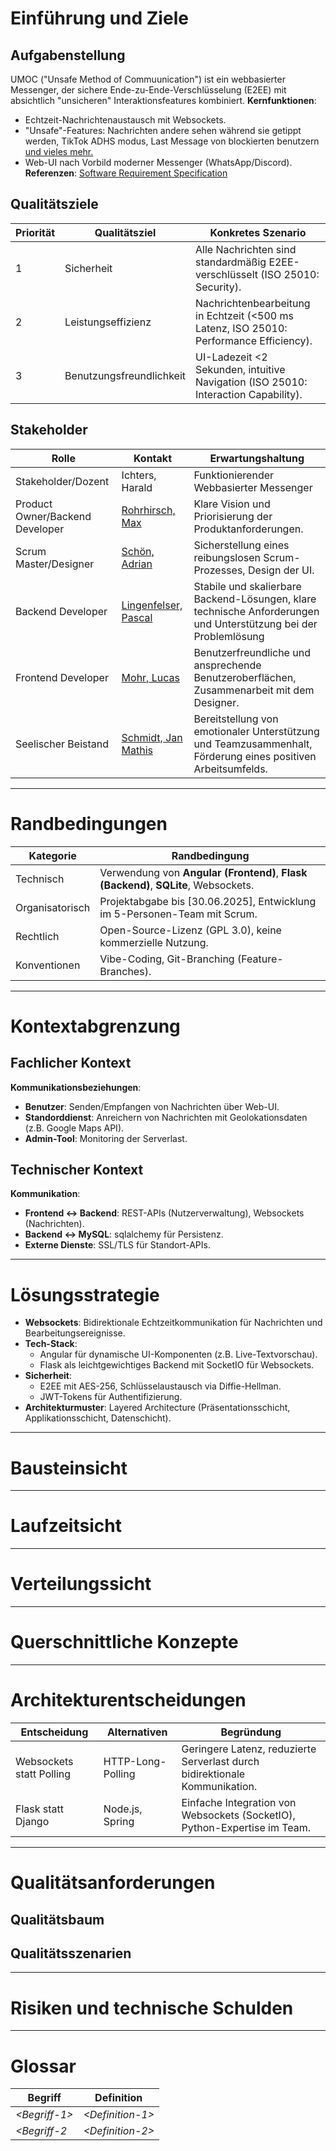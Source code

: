 # Einführung und Ziele

## Aufgabenstellung

UMOC ("Unsafe Method of Commuunication") ist ein webbasierter Messenger, der sichere Ende-zu-Ende-Verschlüsselung (E2EE) mit absichtlich "unsicheren" Interaktionsfeatures kombiniert.
**Kernfunktionen**:
- Echtzeit-Nachrichtenaustausch mit Websockets.
- "Unsafe"-Features: Nachrichten andere sehen während sie getippt werden, TikTok ADHS modus, Last Message von blockierten benutzern [und vieles mehr.](https://github.com/DHBW-UMOC/UMOC/blob/master/README.md)
- Web-UI nach Vorbild moderner Messenger (WhatsApp/Discord).
**Referenzen**: [Software Requirement Specification](https://github.com/DHBW-UMOC/UMOC/blob/master/docs/UMOC_SRS.md)

## Qualitätsziele

| Priorität | Qualitätsziel                | Konkretes Szenario                                                                 |
|-----------|------------------------------|-----------------------------------------------------------------------------------|
| 1         | Sicherheit                   | Alle Nachrichten sind standardmäßig E2EE-verschlüsselt (ISO 25010: Security).   |
| 2         | Leistungseffizienz                     | Nachrichtenbearbeitung in Echtzeit (<500 ms Latenz, ISO 25010: Performance Efficiency).|
| 3         | Benutzungsfreundlichkeit       | UI-Ladezeit <2 Sekunden, intuitive Navigation (ISO 25010: Interaction Capability).|

## Stakeholder

| Rolle        | Kontakt        | Erwartungshaltung |
|--------------|----------------|-------------------|
| Stakeholder/Dozent | Ichters, Harald | Funktionierender Webbasierter Messenger  |
| Product Owner/Backend Developer | [Rohrhirsch, Max](https://github.com/Max-Rohrhirsch) | Klare Vision und Priorisierung der Produktanforderungen. |
| Scrum Master/Designer | [Schön, Adrian](https://github.com/AAAAAAAdrian) | Sicherstellung eines reibungslosen Scrum-Prozesses, Design der UI. |
| Backend Developer | [Lingenfelser, Pascal](https://github.com/pplayer1712) | Stabile und skalierbare Backend-Lösungen, klare technische Anforderungen und Unterstützung bei der Problemlösung |
| Frontend Developer | [Mohr, Lucas](https://github.com/Max-Rohrhirsch) | Benutzerfreundliche und ansprechende Benutzeroberflächen, Zusammenarbeit mit dem Designer. |
| Seelischer Beistand | [Schmidt, Jan Mathis](https://github.com/schmid-di) | Bereitstellung von emotionaler Unterstützung und Teamzusammenhalt, Förderung eines positiven Arbeitsumfelds. |
---
# Randbedingungen

| Kategorie         | Randbedingung                                                                 |
|-------------------|-------------------------------------------------------------------------------|
| Technisch         | Verwendung von **Angular (Frontend)**, **Flask (Backend)**, **SQLite**, Websockets. |
| Organisatorisch   | Projektabgabe bis [30.06.2025], Entwicklung im 5-Personen-Team mit Scrum.          |
| Rechtlich         | Open-Source-Lizenz (GPL 3.0), keine kommerzielle Nutzung.                     |
| Konventionen      | Vibe-Coding, Git-Branching (Feature-Branches).                |

---
# Kontextabgrenzung

## Fachlicher Kontext

**Kommunikationsbeziehungen**:
- **Benutzer**: Senden/Empfangen von Nachrichten über Web-UI.
- **Standorddienst**: Anreichern von Nachrichten mit Geolokationsdaten (z.B. Google Maps API).
- **Admin-Tool**: Monitoring der Serverlast.

## Technischer Kontext

**Kommunikation**:
- **Frontend ↔ Backend**: REST-APIs (Nutzerverwaltung), Websockets (Nachrichten).
- **Backend ↔ MySQL**: sqlalchemy für Persistenz.
- **Externe Dienste**: SSL/TLS für Standort-APIs.

---
# Lösungsstrategie
- **Websockets**: Bidirektionale Echtzeitkommunikation für Nachrichten und Bearbeitungsereignisse.
- **Tech-Stack**: 
  - Angular für dynamische UI-Komponenten (z.B. Live-Textvorschau).
  - Flask als leichtgewichtiges Backend mit SocketIO für Websockets.
- **Sicherheit**: 
  - E2EE mit AES-256, Schlüsselaustausch via Diffie-Hellman.
  - JWT-Tokens für Authentifizierung.
- **Architekturmuster**: Layered Architecture (Präsentationsschicht, Applikationsschicht, Datenschicht).

---
# Bausteinsicht
<!--
<div class="formalpara-title">

**Inhalt**

</div>

Die Bausteinsicht zeigt die statische Zerlegung des Systems in Bausteine
(Module, Komponenten, Subsysteme, Klassen, Schnittstellen, Pakete,
Bibliotheken, Frameworks, Schichten, Partitionen, Tiers, Funktionen,
Makros, Operationen, Datenstrukturen, …) sowie deren Abhängigkeiten
(Beziehungen, Assoziationen, …)

Diese Sicht sollte in jeder Architekturdokumentation vorhanden sein. In
der Analogie zum Hausbau bildet die Bausteinsicht den *Grundrissplan*.

<div class="formalpara-title">

**Motivation**

</div>

Behalten Sie den Überblick über den Quellcode, indem Sie die statische
Struktur des Systems durch Abstraktion verständlich machen.

Damit ermöglichen Sie Kommunikation auf abstrakterer Ebene, ohne zu
viele Implementierungsdetails offenlegen zu müssen.

<div class="formalpara-title">

**Form**

</div>

Die Bausteinsicht ist eine hierarchische Sammlung von Blackboxen und
Whiteboxen (siehe Abbildung unten) und deren Beschreibungen.

![Hierarchie in der Bausteinsicht](images/05_building_blocks-DE.png)

**Ebene 1** ist die Whitebox-Beschreibung des Gesamtsystems, zusammen
mit Blackbox-Beschreibungen der darin enthaltenen Bausteine.

**Ebene 2** zoomt in einige Bausteine der Ebene 1 hinein. Sie enthält
somit die Whitebox-Beschreibungen ausgewählter Bausteine der Ebene 1,
jeweils zusammen mit Blackbox-Beschreibungen darin enthaltener
Bausteine.

**Ebene 3** zoomt in einige Bausteine der Ebene 2 hinein, usw.

Siehe [Bausteinsicht](https://docs.arc42.org/section-5/) in der
online-Dokumentation (auf Englisch!).

## Whitebox Gesamtsystem

An dieser Stelle beschreiben Sie die Zerlegung des Gesamtsystems anhand
des nachfolgenden Whitebox-Templates. Dieses enthält:

-   Ein Übersichtsdiagramm

-   die Begründung dieser Zerlegung

-   Blackbox-Beschreibungen der hier enthaltenen Bausteine. Dafür haben
    Sie verschiedene Optionen:

    -   in *einer* Tabelle, gibt einen kurzen und pragmatischen
        Überblick über die enthaltenen Bausteine sowie deren
        Schnittstellen.

    -   als Liste von Blackbox-Beschreibungen der Bausteine, gemäß dem
        Blackbox-Template (siehe unten). Diese Liste können Sie, je nach
        Werkzeug, etwa in Form von Unterkapiteln (Text), Unter-Seiten
        (Wiki) oder geschachtelten Elementen (Modellierungswerkzeug)
        darstellen.

-   (optional:) wichtige Schnittstellen, die nicht bereits im
    Blackbox-Template eines der Bausteine erläutert werden, aber für das
    Verständnis der Whitebox von zentraler Bedeutung sind. Aufgrund der
    vielfältigen Möglichkeiten oder Ausprägungen von Schnittstellen
    geben wir hierzu kein weiteres Template vor. Im schlimmsten Fall
    müssen Sie Syntax, Semantik, Protokolle, Fehlerverhalten,
    Restriktionen, Versionen, Qualitätseigenschaften, notwendige
    Kompatibilitäten und vieles mehr spezifizieren oder beschreiben. Im
    besten Fall kommen Sie mit Beispielen oder einfachen Signaturen
    zurecht.

***\<Übersichtsdiagramm>***

Begründung  
*\<Erläuternder Text>*

Enthaltene Bausteine  
*\<Beschreibung der enthaltenen Bausteine (Blackboxen)>*

Wichtige Schnittstellen  
*\<Beschreibung wichtiger Schnittstellen>*

Hier folgen jetzt Erläuterungen zu Blackboxen der Ebene 1.

Falls Sie die tabellarische Beschreibung wählen, so werden Blackboxen
darin nur mit Name und Verantwortung nach folgendem Muster beschrieben:

| **Name**        | **Verantwortung** |
|-----------------|-------------------|
| *\<Blackbox 1>* |  *\<Text>*        |
| *\<Blackbox 2>* |  *\<Text>*        |

Falls Sie die ausführliche Liste von Blackbox-Beschreibungen wählen,
beschreiben Sie jede wichtige Blackbox in einem eigenen
Blackbox-Template. Dessen Überschrift ist jeweils der Namen dieser
Blackbox.

### \<Name Blackbox 1>

Beschreiben Sie die \<Blackbox 1> anhand des folgenden
Blackbox-Templates:

-   Zweck/Verantwortung

-   Schnittstelle(n), sofern diese nicht als eigenständige
    Beschreibungen herausgezogen sind. Hierzu gehören eventuell auch
    Qualitäts- und Leistungsmerkmale dieser Schnittstelle.

-   (Optional) Qualitäts-/Leistungsmerkmale der Blackbox, beispielsweise
    Verfügbarkeit, Laufzeitverhalten o. Ä.

-   (Optional) Ablageort/Datei(en)

-   (Optional) Erfüllte Anforderungen, falls Sie Traceability zu
    Anforderungen benötigen.

-   (Optional) Offene Punkte/Probleme/Risiken

*\<Zweck/Verantwortung>*

*\<Schnittstelle(n)>*

*\<(Optional) Qualitäts-/Leistungsmerkmale>*

*\<(Optional) Ablageort/Datei(en)>*

*\<(Optional) Erfüllte Anforderungen>*

*\<(optional) Offene Punkte/Probleme/Risiken>*

### \<Name Blackbox 2>

*\<Blackbox-Template>*

### \<Name Blackbox n>

*\<Blackbox-Template>*

### \<Name Schnittstelle 1>

…

### \<Name Schnittstelle m>

## Ebene 2

Beschreiben Sie den inneren Aufbau (einiger) Bausteine aus Ebene 1 als
Whitebox.

Welche Bausteine Ihres Systems Sie hier beschreiben, müssen Sie selbst
entscheiden. Bitte stellen Sie dabei Relevanz vor Vollständigkeit.
Skizzieren Sie wichtige, überraschende, riskante, komplexe oder
besonders volatile Bausteine. Normale, einfache oder standardisierte
Teile sollten Sie weglassen.

### Whitebox *\<Baustein 1>*

…zeigt das Innenleben von *Baustein 1*.

*\<Whitebox-Template>*

### Whitebox *\<Baustein 2>*

*\<Whitebox-Template>*

…

### Whitebox *\<Baustein m>*

*\<Whitebox-Template>*

## Ebene 3

Beschreiben Sie den inneren Aufbau (einiger) Bausteine aus Ebene 2 als
Whitebox.

Bei tieferen Gliederungen der Architektur kopieren Sie diesen Teil von
arc42 für die weiteren Ebenen.

### Whitebox \<\_Baustein x.1\_\>

…zeigt das Innenleben von *Baustein x.1*.

*\<Whitebox-Template>*

### Whitebox \<\_Baustein x.2\_\>

*\<Whitebox-Template>*

### Whitebox \<\_Baustein y.1\_\>

*\<Whitebox-Template>*
-->
---
# Laufzeitsicht
<!--
<div class="formalpara-title">

**Inhalt**

</div>

Diese Sicht erklärt konkrete Abläufe und Beziehungen zwischen Bausteinen
in Form von Szenarien aus den folgenden Bereichen:

-   Wichtige Abläufe oder *Features*: Wie führen die Bausteine der
    Architektur die wichtigsten Abläufe durch?

-   Interaktionen an kritischen externen Schnittstellen: Wie arbeiten
    Bausteine mit Nutzern und Nachbarsystemen zusammen?

-   Betrieb und Administration: Inbetriebnahme, Start, Stop.

-   Fehler- und Ausnahmeszenarien

Anmerkung: Das Kriterium für die Auswahl der möglichen Szenarien (d.h.
Abläufe) des Systems ist deren Architekturrelevanz. Es geht nicht darum,
möglichst viele Abläufe darzustellen, sondern eine angemessene Auswahl
zu dokumentieren.

<div class="formalpara-title">

**Motivation**

</div>

Sie sollten verstehen, wie (Instanzen von) Bausteine(n) Ihres Systems
ihre jeweiligen Aufgaben erfüllen und zur Laufzeit miteinander
kommunizieren.

Nutzen Sie diese Szenarien in der Dokumentation hauptsächlich für eine
verständlichere Kommunikation mit denjenigen Stakeholdern, die die
statischen Modelle (z.B. Bausteinsicht, Verteilungssicht) weniger
verständlich finden.

<div class="formalpara-title">

**Form**

</div>

Für die Beschreibung von Szenarien gibt es zahlreiche
Ausdrucksmöglichkeiten. Nutzen Sie beispielsweise:

-   Nummerierte Schrittfolgen oder Aufzählungen in Umgangssprache

-   Aktivitäts- oder Flussdiagramme

-   Sequenzdiagramme

-   BPMN (Geschäftsprozessmodell und -notation) oder EPKs
    (Ereignis-Prozessketten)

-   Zustandsautomaten

-   …

Siehe [Laufzeitsicht](https://docs.arc42.org/section-6/) in der
online-Dokumentation (auf Englisch!).

## *\<Bezeichnung Laufzeitszenario 1>*

-   \<hier Laufzeitdiagramm oder Ablaufbeschreibung einfügen>

-   \<hier Besonderheiten bei dem Zusammenspiel der Bausteine in diesem
    Szenario erläutern>

## *\<Bezeichnung Laufzeitszenario 2>*

…

## *\<Bezeichnung Laufzeitszenario n>*

…
-->
---
# Verteilungssicht
<!-- Kapitel 7 (Irgendwann in Zukunft machen)-->
---
# Querschnittliche Konzepte
<!-- Kapitel 8 (Irgendwann in Zukunft machen)-->
---
# Architekturentscheidungen

| Entscheidung               | Alternativen       | Begründung                                                                 |
|----------------------------|--------------------|----------------------------------------------------------------------------|
| Websockets statt Polling   | HTTP-Long-Polling  | Geringere Latenz, reduzierte Serverlast durch bidirektionale Kommunikation.|
| Flask statt Django         | Node.js, Spring    | Einfache Integration von Websockets (SocketIO), Python-Expertise im Team.  |
---
# Qualitätsanforderungen

## Qualitätsbaum

## Qualitätsszenarien

---
# Risiken und technische Schulden
<!--
<div class="formalpara-title">

**Inhalt**

</div>

Eine nach Prioritäten geordnete Liste der erkannten Architekturrisiken
und/oder technischen Schulden.

> Risikomanagement ist Projektmanagement für Erwachsene.
>
> —  Tim Lister Atlantic Systems Guild

Unter diesem Motto sollten Sie Architekturrisiken und/oder technische
Schulden gezielt ermitteln, bewerten und Ihren Management-Stakeholdern
(z.B. Projektleitung, Product-Owner) transparent machen.

<div class="formalpara-title">

**Form**

</div>

Liste oder Tabelle von Risiken und/oder technischen Schulden, eventuell
mit vorgeschlagenen Maßnahmen zur Risikovermeidung, Risikominimierung
oder dem Abbau der technischen Schulden.

Siehe [Risiken und technische
Schulden](https://docs.arc42.org/section-11/) in der
online-Dokumentation (auf Englisch!).
-->
---
# Glossar
<!--
<div class="formalpara-title">

**Inhalt**

</div>

Die wesentlichen fachlichen und technischen Begriffe, die Stakeholder im
Zusammenhang mit dem System verwenden.

Nutzen Sie das Glossar ebenfalls als Übersetzungsreferenz, falls Sie in
mehrsprachigen Teams arbeiten.

<div class="formalpara-title">

**Motivation**

</div>

Sie sollten relevante Begriffe klar definieren, so dass alle Beteiligten

-   diese Begriffe identisch verstehen, und

-   vermeiden, mehrere Begriffe für die gleiche Sache zu haben.

Zweispaltige Tabelle mit \<Begriff> und \<Definition>.

Eventuell weitere Spalten mit Übersetzungen, falls notwendig.

Siehe [Glossar](https://docs.arc42.org/section-12/) in der
online-Dokumentation (auf Englisch!).
-->
| Begriff        | Definition        |
|----------------|-------------------|
| *\<Begriff-1>* | *\<Definition-1>* |
| *\<Begriff-2*  | *\<Definition-2>* |
